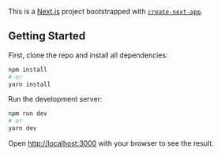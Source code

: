 This is a [Next.js](https://nextjs.org/) project bootstrapped with [`create-next-app`](https://github.com/vercel/next.js/tree/canary/packages/create-next-app).

## Getting Started

First, clone the repo and install all dependencies:

```bash
npm install
# or
yarn install
``` 

Run the development server:

```bash
npm run dev
# or
yarn dev
```

Open [http://localhost:3000](http://localhost:3000) with your browser to see the result.

